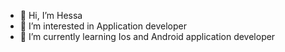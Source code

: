 - 👋 Hi, I’m Hessa
- 👀 I’m interested in Application developer 
- 🌱 I’m currently learning Ios and Android application developer 


<!---
Hessa-M/Hessa-M is a ✨ special ✨ repository because its `README.md` (this file) appears on your GitHub profile.
You can click the Preview link to take a look at your changes.
--->
